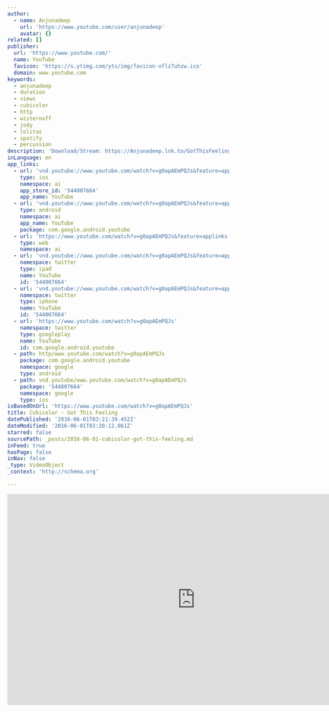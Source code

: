 ```yaml
---
author:
  - name: Anjunadeep
    url: 'https://www.youtube.com/user/anjunadeep'
    avatar: {}
related: []
publisher:
  url: 'https://www.youtube.com/'
  name: YouTube
  favicon: 'https://s.ytimg.com/yts/img/favicon-vflz7uhzw.ico'
  domain: www.youtube.com
keywords:
  - anjunadeep
  - duration
  - views
  - cubicolor
  - http
  - wisternoff
  - jody
  - lolitas
  - spotify
  - percussion
description: 'Download/Stream: https://Anjunadeep.lnk.to/GotThisFeeling Follow Anjunadeep on Spotify: http://po.st/sAnjunadeep Subscribe: http://po.st/ytdeep Announcing themselves earlier this year with the "Next Planet EP", the mysterious Cubicolor are rapidly making a name for themselves. Pete Tong named them as one of the hottest acts to watch in the next 12 months, and the "Got This Feeling EP" shows exactly why.'
inLanguage: en
app_links:
  - url: 'vnd.youtube://www.youtube.com/watch?v=g0apAEmPQJs&feature=applinks'
    type: ios
    namespace: ai
    app_store_id: '544007664'
    app_name: YouTube
  - url: 'vnd.youtube://www.youtube.com/watch?v=g0apAEmPQJs&feature=applinks'
    type: android
    namespace: ai
    app_name: YouTube
    package: com.google.android.youtube
  - url: 'https://www.youtube.com/watch?v=g0apAEmPQJs&feature=applinks'
    type: web
    namespace: ai
  - url: 'vnd.youtube://www.youtube.com/watch?v=g0apAEmPQJs&feature=applinks'
    namespace: twitter
    type: ipad
    name: YouTube
    id: '544007664'
  - url: 'vnd.youtube://www.youtube.com/watch?v=g0apAEmPQJs&feature=applinks'
    namespace: twitter
    type: iphone
    name: YouTube
    id: '544007664'
  - url: 'https://www.youtube.com/watch?v=g0apAEmPQJs'
    namespace: twitter
    type: googleplay
    name: YouTube
    id: com.google.android.youtube
  - path: http/www.youtube.com/watch?v=g0apAEmPQJs
    package: com.google.android.youtube
    namespace: google
    type: android
  - path: vnd.youtube/www.youtube.com/watch?v=g0apAEmPQJs
    package: '544007664'
    namespace: google
    type: ios
isBasedOnUrl: 'https://www.youtube.com/watch?v=g0apAEmPQJs'
title: Cubicolor - Got This Feeling
datePublished: '2016-06-01T03:21:39.452Z'
dateModified: '2016-06-01T03:20:12.061Z'
starred: false
sourcePath: _posts/2016-06-01-cubicolor-got-this-feeling.md
inFeed: true
hasPage: false
inNav: false
_type: VideoObject
_context: 'http://schema.org'

---
```

<iframe src="https://cdn.embedly.com/widgets/media.html?src=https%3A%2F%2Fwww.youtube.com%2Fembed%2Fg0apAEmPQJs%3Ffeature%3Doembed&amp;url=http%3A%2F%2Fwww.youtube.com%2Fwatch%3Fv%3Dg0apAEmPQJs&amp;image=https%3A%2F%2Fi.ytimg.com%2Fvi%2Fg0apAEmPQJs%2Fhqdefault.jpg&amp;key=b7d04c9b404c499eba89ee7072e1c4f7&amp;type=text%2Fhtml&amp;schema=youtube" width="854" height="480" scrolling="no" frameborder="0" allowfullscreen="" style=""></iframe>